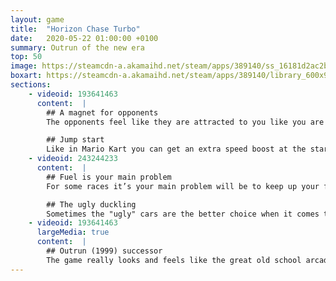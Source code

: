 ```yaml
---
layout: game
title:  "Horizon Chase Turbo"
date:   2020-05-22 01:00:00 +0100
summary: Outrun of the new era
top: 50
image: https://steamcdn-a.akamaihd.net/steam/apps/389140/ss_16181d2ac2bbe7701009628254d3b85659b46fbe.jpg
boxart: https://steamcdn-a.akamaihd.net/steam/apps/389140/library_600x900.jpg
sections:
    - videoid: 193641463
      content:  |
        ## A magnet for opponents  
        The opponents feel like they are attracted to you like you are a magnet. Especially when you try to overtake them in the top 5.

        ## Jump start
        Like in Mario Kart you can get an extra speed boost at the start. You also have the ability to use nitro a few times a race. These are also scattered around the track as pickups. 
    - videoid: 243244233
      content:  |
        ## Fuel is your main problem
        For some races it’s your main problem will be to keep up your fuel level. You won’t be able to reach the finish line without doing so. Since the fuel is positioned in unfortunate spots it’s hard to keep ahead of the herd and also pick up fuel.

        ## The ugly duckling
        Sometimes the "ugly" cars are the better choice when it comes to statistics. More often than not I used the Fiat Uno - "Cable guy" car in the early stages because of the top speed and handling. 
    - videoid: 193641463
      largeMedia: true
      content:  |
        ## Outrun (1999) successor
        The game really looks and feels like the great old school arcade racer Outrun but with updated graphics.
---
```





